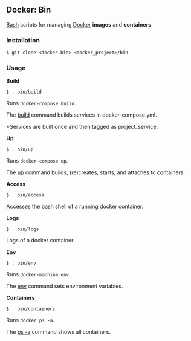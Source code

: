 ## Docker: Bin

[Bash](https://www.gnu.org/software/bash/) scripts for managing [Docker](https://www.docker.com/) **images** and **containers**.

### Installation

    $ git clone <docker.bin> <docker_project>/bin

### Usage

**Build**

    $ . bin/build

Runs `docker-compose build`.

The [build](https://docs.docker.com/compose/reference/build/) command builds services in docker-compose.yml.

*Services are built once and then tagged as project_service.

**Up**

    $ . bin/up

Runs `docker-compose up`.

The [up](https://docs.docker.com/compose/reference/up/) command builds, (re)creates, starts, and attaches to containers.

**Access**

    $ . bin/access

Accesses the bash shell of a running docker container.

**Logs**

    $ . bin/logs

Logs of a docker container.

**Env**

    $ . bin/env

Runs `docker-machine env`.

The [env](https://docs.docker.com/machine/reference/env/) command sets environment variables.

**Containers**

    $ . bin/containers

Runs `docker ps -a`.

The [ps -a](https://docs.docker.com/engine/reference/commandline/ps/) command shows all containers.
